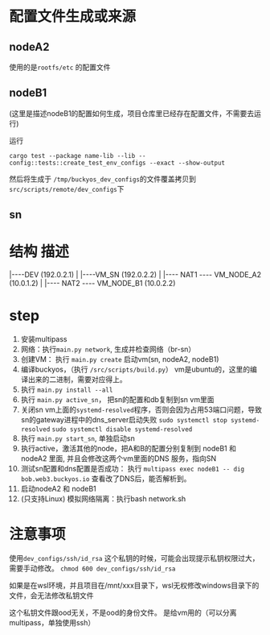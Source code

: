 
# 配置文件生成或来源


## nodeA2
使用的是`rootfs/etc` 的配置文件

## nodeB1

(这里是描述nodeB1的配置如何生成，项目仓库里已经存在配置文件，不需要去运行)

运行
```
cargo test --package name-lib --lib -- config::tests::create_test_env_configs --exact --show-output 
```
然后将生成于 `/tmp/buckyos_dev_configs`的文件覆盖拷贝到 `src/scripts/remote/dev_configs`下

## sn



# 结构 描述

|----DEV (192.0.2.1) 
|
|----VM_SN (192.0.2.2)
     |
     |---- NAT1 ---- VM_NODE_A2 (10.0.1.2)
     |
     |---- NAT2 ---- VM_NODE_B1 (10.0.2.2)


# step
1.  安装multipass
2.  网络：执行`main.py network`, 生成并检查网络（br-sn）
3.  创建VM： 执行 `main.py create` 启动vm(sn, nodeA2, nodeB1)
4.  编译buckyos，（执行 `/src/scripts/build.py`） vm是ubuntu的，这里的编译出来的二进制，需要对应得上。
5.  执行 `main.py install --all`
6.  执行 `main.py active_sn`， 把sn的配置和db复制到sn vm里面
7.  关闭sn vm上面的`systemd-resolved`程序，否则会因为占用53端口问题，导致sn的gateway进程中的dns_server启动失败 
     `sudo systemctl stop systemd-resolved`
     `sudo systemctl disable systemd-resolved`
8.  执行 `main.py start_sn`, 单独启动sn
9.  执行active，激活其他的node，把A和B的配置分别复制到 nodeB1 和 nodeA2 里面, 并且会修改这两个vm里面的DNS 服务，指向SN
10.  测试sn配置和dns配置是否成功： 执行 `multipass exec nodeB1 -- dig bob.web3.buckyos.io` 查看改了DNS后，能否解析到。
11. 启动nodeA2 和 nodeB1
12. (只支持Linux) 模拟网络隔离：执行bash network.sh 


# 注意事项

使用`dev_configs/ssh/id_rsa` 这个私钥的时候，可能会出现提示私钥权限过大，需要手动修改。
`chmod 600 dev_configs/ssh/id_rsa`

如果是在wsl环境，并且项目在/mnt/xxx目录下，wsl无权修改windows目录下的文件，会无法修改私钥文件

这个私钥文件跟ood无关，不是ood的身份文件。
是给vm用的（可以分离multipass，单独使用ssh）


